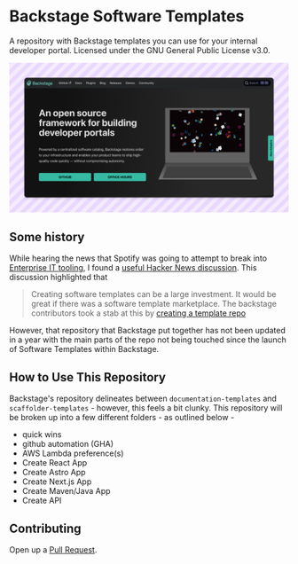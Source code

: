 # Backstage Software Templates
A repository with Backstage templates you can use for your internal developer portal. Licensed under the GNU General Public License v3.0.

![screenshot of the backstage.io website](images/backstage-website-screenshot.png)

## Some history
While hearing the news that Spotify was going to attempt to break into [Enterprise IT tooling](https://techcrunch.com/2024/04/30/spotifys-getting-serious-about-its-enterprise-and-dev-tools-business-play/), I found a [useful Hacker News discussion](https://news.ycombinator.com/item?id=40258315). This discussion highlighted that 
> Creating software templates can be a large investment. It would be great if there was a software template marketplace. The backstage contributors took a stab at this by [creating a template repo](https://github.com/backstage/software-templates)

However, that repository that Backstage put together has not been updated in a year with the main parts of the repo not being touched since the launch of Software Templates within Backstage.

## How to Use This Repository
Backstage's repository delineates between `documentation-templates` and `scaffolder-templates` - however, this feels a bit clunky. This repository will be broken up into a few different folders - as outlined below -

- quick wins
- github automation (GHA)
- AWS Lambda preference(s)
- Create React App
- Create Astro App
- Create Next.js App
- Create Maven/Java App
- Create API

## Contributing
Open up a [Pull Request](https://github.com/ctrimm/backstage-software-templates/compare).
